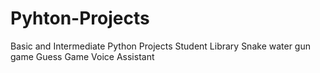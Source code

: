# Pyhton-Projects
Basic and Intermediate Python Projects
Student Library
Snake water gun game
Guess Game
Voice Assistant

